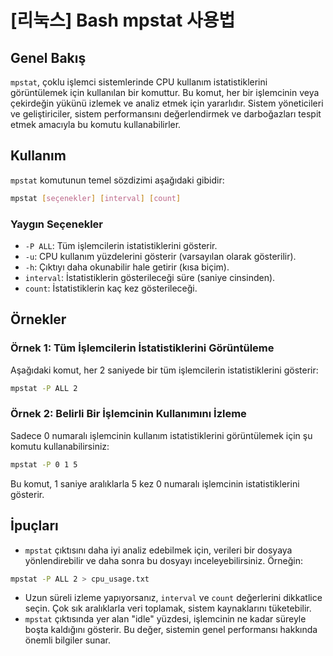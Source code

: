 # [리눅스] Bash mpstat 사용법

## Genel Bakış
`mpstat`, çoklu işlemci sistemlerinde CPU kullanım istatistiklerini görüntülemek için kullanılan bir komuttur. Bu komut, her bir işlemcinin veya çekirdeğin yükünü izlemek ve analiz etmek için yararlıdır. Sistem yöneticileri ve geliştiriciler, sistem performansını değerlendirmek ve darboğazları tespit etmek amacıyla bu komutu kullanabilirler.

## Kullanım
`mpstat` komutunun temel sözdizimi aşağıdaki gibidir:

```bash
mpstat [seçenekler] [interval] [count]
```

### Yaygın Seçenekler
- `-P ALL`: Tüm işlemcilerin istatistiklerini gösterir.
- `-u`: CPU kullanım yüzdelerini gösterir (varsayılan olarak gösterilir).
- `-h`: Çıktıyı daha okunabilir hale getirir (kısa biçim).
- `interval`: İstatistiklerin gösterileceği süre (saniye cinsinden).
- `count`: İstatistiklerin kaç kez gösterileceği.

## Örnekler
### Örnek 1: Tüm İşlemcilerin İstatistiklerini Görüntüleme
Aşağıdaki komut, her 2 saniyede bir tüm işlemcilerin istatistiklerini gösterir:

```bash
mpstat -P ALL 2
```

### Örnek 2: Belirli Bir İşlemcinin Kullanımını İzleme
Sadece 0 numaralı işlemcinin kullanım istatistiklerini görüntülemek için şu komutu kullanabilirsiniz:

```bash
mpstat -P 0 1 5
```
Bu komut, 1 saniye aralıklarla 5 kez 0 numaralı işlemcinin istatistiklerini gösterir.

## İpuçları
- `mpstat` çıktısını daha iyi analiz edebilmek için, verileri bir dosyaya yönlendirebilir ve daha sonra bu dosyayı inceleyebilirsiniz. Örneğin:

```bash
mpstat -P ALL 2 > cpu_usage.txt
```

- Uzun süreli izleme yapıyorsanız, `interval` ve `count` değerlerini dikkatlice seçin. Çok sık aralıklarla veri toplamak, sistem kaynaklarını tüketebilir.
- `mpstat` çıktısında yer alan "idle" yüzdesi, işlemcinin ne kadar süreyle boşta kaldığını gösterir. Bu değer, sistemin genel performansı hakkında önemli bilgiler sunar.